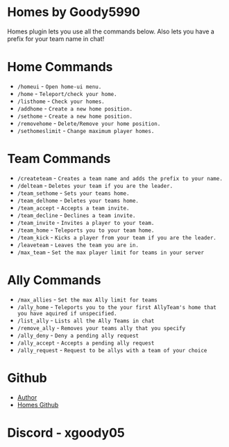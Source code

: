 
# Homes by Goody5990
Homes plugin lets you use all the commands below. Also lets you have a prefix for your team name in chat!

# Home Commands
* `/homeui` - `Open home-ui menu.`
* `/home` - `Teleport/check your home.`
* `/listhome` - `Check your homes.`
* `/addhome` - `Create a new home position.`
* `/sethome` - `Create a new home position.`
* `/removehome` - `Delete/Remove your home position.`
* `/sethomeslimit` - `Change maximum player homes.`
# Team Commands
* `/createteam` - `Creates a team name and adds the prefix to your name.`
* `/delteam` - `Deletes your team if you are the leader.`
* `/team_sethome` - `Sets your teams home.`
* `/team_delhome` - `Deletes your teams home.`
* `/team_accept` - `Accepts a team invite.`
* `/team_decline` - `Declines a team invite.`
* `/team_invite` - `Invites a player to your team.`
* `/team_home` - `Teleports you to your team home.`
* `/team_kick` - `Kicks a player from your team if you are the leader.`
* `/leaveteam` - `Leaves the team you are in.`
* `/max_team` - `Set the max player limit for teams in your server`
# Ally Commands
* `/max_allies` - `Set the max Ally limit for teams`
* `/ally_home` - `Teleports you to the your first AllyTeam's home that you have aquired if unspecified.`
* `/list_ally` - `Lists all the Ally Teams in chat`
* `/remove_ally` - `Removes your teams ally that you specify`
* `/ally_deny` - `Deny a pending ally request`
* `/ally_accept` - `Accepts a pending ally request`
* `/ally_request` - `Request to be allys with a team of your choice`

# Github
* [Author](https://github.com/Goody5990)
* [Homes Github](https://github.com/Goody5990/homes)

# Discord - xgoody05
